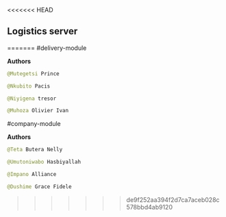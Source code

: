 <<<<<<< HEAD
 ## Logistics server
=======
 #delivery-module

**Authors**
```java
@Mutegetsi Prince 

@Nkubito Pacis

@Niyigena tresor

@Muhoza Olivier Ivan
```
#company-module

**Authors**
```java
@Teta Butera Nelly

@Umutoniwabo Hasbiyallah

@Impano Alliance

@Dushime Grace Fidele
```
>>>>>>> de9f252aa394f2d7ca7aceb028c578bbd4ab9120
